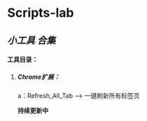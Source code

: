# Scripts-lab

## ***小工具 合集***

#### 工具目录：

1. ##### Chrome扩展：
   a：Refresh_All_Tab --> 一键刷新所有标签页
   
   **持续更新中**

